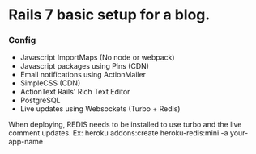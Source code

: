 # Rails 7 basic setup for a blog.

### Config

- Javascript ImportMaps (No node or webpack)
- Javascript packages using Pins (CDN)
- Email notifications using ActionMailer
- SimpleCSS (CDN)
- ActionText Rails' Rich Text Editor
- PostgreSQL
- Live updates using Websockets (Turbo + Redis)

When deploying, REDIS needs to be installed to use turbo and the live comment updates.
Ex: heroku addons:create heroku-redis:mini -a your-app-name
